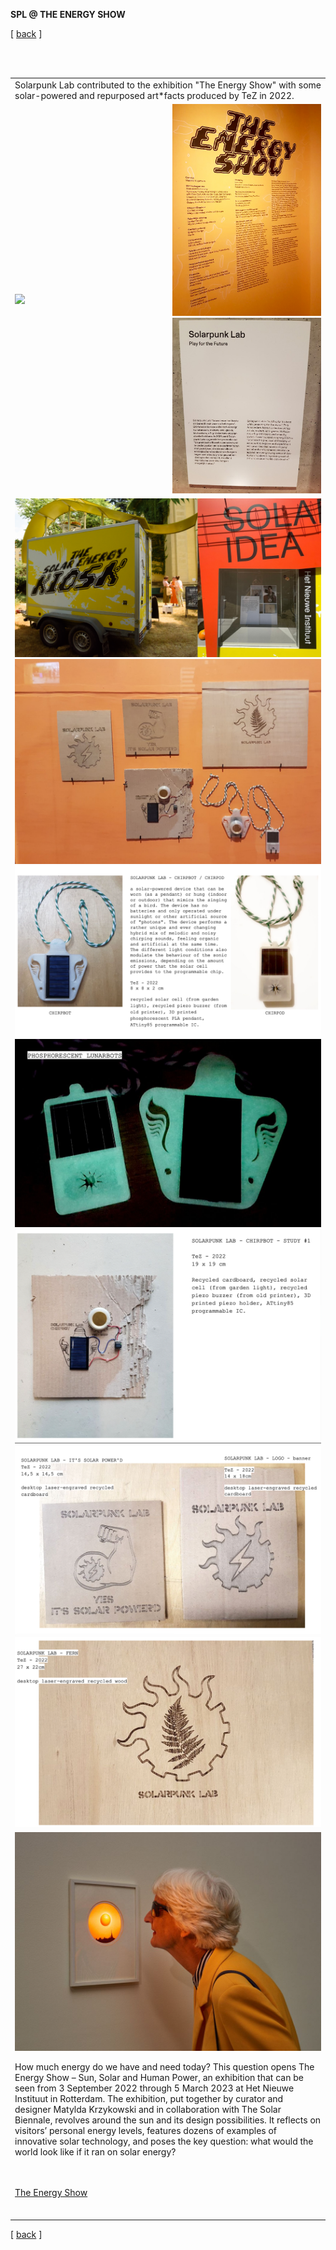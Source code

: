 **SPL @ THE ENERGY SHOW**

<!-------  BACK   --------->
<p align="left" >[ <a href="../README.md#readme-top"> back</a> ]</p>


<table width = 90%>
<tr>
<td align = "justify" width = 90% colspan=2>
Solarpunk Lab contributed to the exhibition "The Energy Show" with some solar-powered and repurposed art*facts produced by TeZ in 2022. 
 </tr>
<br><br>
<tr>
<td align = "justify" width = 50% colspan=1>
<img src="TeZ-Chirpbot-anim.gif" width=100%>
<td align = "justify" width = 50% colspan=1 >
<img src="SPL-TES-01.jpg" width = 100%>
<img src="SPL-TES-02.jpg" width = 100%>
 </tr>

<tr>
<td align = "justify" width = 90% colspan=2>


<img src="TeZ-TES-06.png" width = 100%>
<img src="SPL-TES-03.jpg" width = 100%>

<img src="TeZ-TES-01.png" width = 100%>
<img src="TeZ-TES-02.png" width = 100%>
<img src="TeZ-TES-03.png" width = 100%>
<img src="TeZ-TES-04.png" width = 100%>
<img src="TeZ-TES-05.png" width = 100%>


<tr>
<td align = "left" width = 90% colspan=2>
<img src="tes.jpg" width = 100%>

How much energy do we have and need today? This question opens The Energy Show – Sun, Solar and Human Power, an exhibition that can be seen from 3 September 2022 through 5 March 2023 at Het Nieuwe Instituut in Rotterdam. The exhibition, put together by curator and designer Matylda Krzykowski and in collaboration with The Solar Biennale, revolves around the sun and its design possibilities. It reflects on visitors’ personal energy levels, features dozens of examples of innovative solar technology, and poses the key question: what would the world look like if it ran on solar energy? 

<br><br>
<a href="https://energyshow.hetnieuweinstituut.nl/en/activities/energy-show" target ="new">The Energy Show</a>
<br><br>

</tr>
</table>

<!-------  BACK   --------->
<p align="left" >[ <a href="../README.md#readme-top"> back</a> ]</p>
